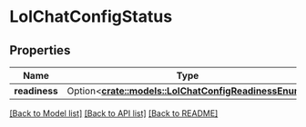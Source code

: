 # LolChatConfigStatus

## Properties

Name | Type | Description | Notes
------------ | ------------- | ------------- | -------------
**readiness** | Option<[**crate::models::LolChatConfigReadinessEnum**](LolChatConfigReadinessEnum.md)> |  | [optional]

[[Back to Model list]](../README.md#documentation-for-models) [[Back to API list]](../README.md#documentation-for-api-endpoints) [[Back to README]](../README.md)


